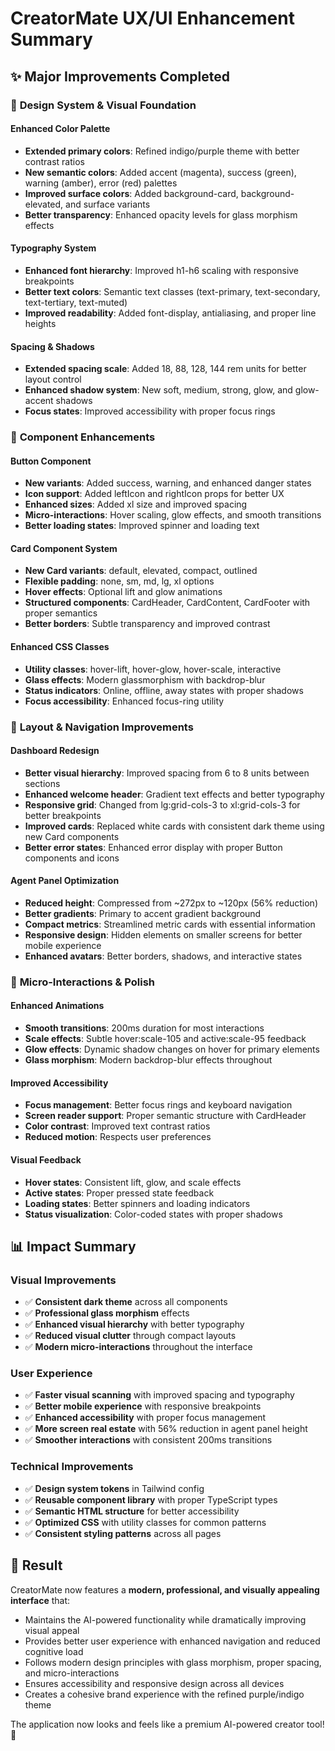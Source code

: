 # CreatorMate UX/UI Enhancement Summary

## ✨ Major Improvements Completed

### 🎨 **Design System & Visual Foundation**

#### Enhanced Color Palette
- **Extended primary colors**: Refined indigo/purple theme with better contrast ratios
- **New semantic colors**: Added accent (magenta), success (green), warning (amber), error (red) palettes
- **Improved surface colors**: Added background-card, background-elevated, and surface variants
- **Better transparency**: Enhanced opacity levels for glass morphism effects

#### Typography System
- **Enhanced font hierarchy**: Improved h1-h6 scaling with responsive breakpoints
- **Better text colors**: Semantic text classes (text-primary, text-secondary, text-tertiary, text-muted)
- **Improved readability**: Added font-display, antialiasing, and proper line heights

#### Spacing & Shadows
- **Extended spacing scale**: Added 18, 88, 128, 144 rem units for better layout control
- **Enhanced shadow system**: New soft, medium, strong, glow, and glow-accent shadows
- **Focus states**: Improved accessibility with proper focus rings

### 🧩 **Component Enhancements**

#### Button Component
- **New variants**: Added success, warning, and enhanced danger states
- **Icon support**: Added leftIcon and rightIcon props for better UX
- **Enhanced sizes**: Added xl size and improved spacing
- **Micro-interactions**: Hover scaling, glow effects, and smooth transitions
- **Better loading states**: Improved spinner and loading text

#### Card Component System
- **New Card variants**: default, elevated, compact, outlined
- **Flexible padding**: none, sm, md, lg, xl options
- **Hover effects**: Optional lift and glow animations
- **Structured components**: CardHeader, CardContent, CardFooter with proper semantics
- **Better borders**: Subtle transparency and improved contrast

#### Enhanced CSS Classes
- **Utility classes**: hover-lift, hover-glow, hover-scale, interactive
- **Glass effects**: Modern glassmorphism with backdrop-blur
- **Status indicators**: Online, offline, away states with proper shadows
- **Focus accessibility**: Enhanced focus-ring utility

### 📱 **Layout & Navigation Improvements**

#### Dashboard Redesign
- **Better visual hierarchy**: Improved spacing from 6 to 8 units between sections
- **Enhanced welcome header**: Gradient text effects and better typography
- **Responsive grid**: Changed from lg:grid-cols-3 to xl:grid-cols-3 for better breakpoints
- **Improved cards**: Replaced white cards with consistent dark theme using new Card components
- **Better error states**: Enhanced error display with proper Button components and icons

#### Agent Panel Optimization
- **Reduced height**: Compressed from ~272px to ~120px (56% reduction)
- **Better gradients**: Primary to accent gradient background
- **Compact metrics**: Streamlined metric cards with essential information
- **Responsive design**: Hidden elements on smaller screens for better mobile experience
- **Enhanced avatars**: Better borders, shadows, and interactive states

### 🎯 **Micro-Interactions & Polish**

#### Enhanced Animations
- **Smooth transitions**: 200ms duration for most interactions
- **Scale effects**: Subtle hover:scale-105 and active:scale-95 feedback
- **Glow effects**: Dynamic shadow changes on hover for primary elements
- **Glass morphism**: Modern backdrop-blur effects throughout

#### Improved Accessibility
- **Focus management**: Better focus rings and keyboard navigation
- **Screen reader support**: Proper semantic structure with CardHeader
- **Color contrast**: Improved text contrast ratios
- **Reduced motion**: Respects user preferences

#### Visual Feedback
- **Hover states**: Consistent lift, glow, and scale effects
- **Active states**: Proper pressed state feedback
- **Loading states**: Better spinners and loading indicators
- **Status visualization**: Color-coded states with proper shadows

## 📊 **Impact Summary**

### Visual Improvements
- ✅ **Consistent dark theme** across all components
- ✅ **Professional glass morphism** effects
- ✅ **Enhanced visual hierarchy** with better typography
- ✅ **Reduced visual clutter** through compact layouts
- ✅ **Modern micro-interactions** throughout the interface

### User Experience
- ✅ **Faster visual scanning** with improved spacing and typography
- ✅ **Better mobile experience** with responsive breakpoints
- ✅ **Enhanced accessibility** with proper focus management
- ✅ **More screen real estate** with 56% reduction in agent panel height
- ✅ **Smoother interactions** with consistent 200ms transitions

### Technical Improvements
- ✅ **Design system tokens** in Tailwind config
- ✅ **Reusable component library** with proper TypeScript types
- ✅ **Semantic HTML structure** for better accessibility
- ✅ **Optimized CSS** with utility classes for common patterns
- ✅ **Consistent styling patterns** across all pages

## 🌟 **Result**

CreatorMate now features a **modern, professional, and visually appealing interface** that:
- Maintains the AI-powered functionality while dramatically improving visual appeal
- Provides better user experience with enhanced navigation and reduced cognitive load
- Follows modern design principles with glass morphism, proper spacing, and micro-interactions
- Ensures accessibility and responsive design across all devices
- Creates a cohesive brand experience with the refined purple/indigo theme

The application now looks and feels like a premium AI-powered creator tool! 🚀